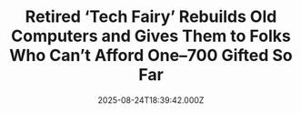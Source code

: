 ---
title: "Retired ‘Tech Fairy’ Rebuilds Old Computers and Gives Them to Folks Who Can’t Afford One–700 Gifted So Far"
date: 2025-08-24T18:39:42.000Z
category: Human Kindness
externalLink: "https://www.goodnewsnetwork.org/retired-tech-fairy-rebuilds-old-computers-and-gives-them-to-folks-who-cant-afford-one-700-given-away-so-far/"
image: ""
excerpt: "Craig Clark may call himself ‘the oldest computer technician in America’, but everyone else calls him the Tech Fairy because of all the wishes he has granted to strangers. In his field, as a technician, people sometimes give Craig their old computers after he sets up their new ones. Then about 8 years ago he […] The post Retired ‘Tech…"
---